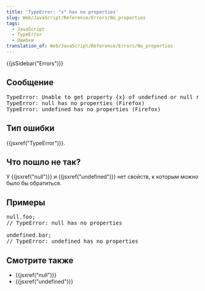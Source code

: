 ```yaml
---
title: 'TypeError: "x" has no properties'
slug: Web/JavaScript/Reference/Errors/No_properties
tags:
  - JavaScript
  - TypeError
  - Ошибки
translation_of: Web/JavaScript/Reference/Errors/No_properties
---
```

<div>{{jsSidebar("Errors")}}</div>

<h2 id="Сообщение">Сообщение</h2>

<pre class="syntaxbox">TypeError: Unable to get property {x} of undefined or null reference (Edge)
TypeError: null has no properties (Firefox)
TypeError: undefined has no properties (Firefox)
</pre>

<h2 id="Тип_ошибки">Тип ошибки</h2>

<p>{{jsxref("TypeError")}}.</p>

<h2 id="Что_пошло_не_так">Что пошло не так?</h2>

<p>У {{jsxref("null")}} и {{jsxref("undefined")}} нет свойств, к которым можно было бы обратиться.</p>

<h2 id="Примеры">Примеры</h2>

<pre class="brush: js example-bad">null.foo;
// TypeError: null has no properties

undefined.bar;
// TypeError: undefined has no properties
</pre>

<h2 id="Смотрите_также">Смотрите также</h2>

<ul>
 <li>{{jsxref("null")}}</li>
 <li>{{jsxref("undefined")}}</li>
</ul>
